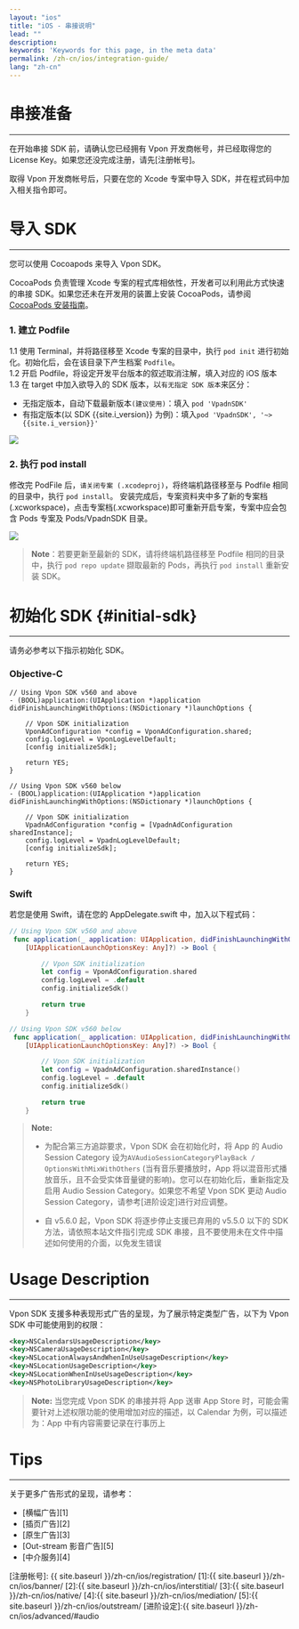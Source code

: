 ```yaml
---
layout: "ios"
title: "iOS - 串接说明"
lead: ""
description:
keywords: 'Keywords for this page, in the meta data'
permalink: /zh-cn/ios/integration-guide/
lang: "zh-cn"
---
```

# 串接准备
---
在开始串接 SDK 前，请确认您已经拥有 Vpon 开发商帐号，并已经取得您的 License Key。如果您还没完成注册，请先[注册帐号]。

取得 Vpon 开发商帐号后，只要在您的 Xcode 专案中导入 SDK，并在程式码中加入相关指令即可。

# 导入 SDK
---
您可以使用 Cocoapods 来导入 Vpon SDK。

CocoaPods 负责管理 Xcode 专案的程式库相依性，开发者可以利用此方式快速的串接 SDK。如果您还未在开发用的装置上安装 CocoaPods，请参阅 [CocoaPods 安装指南](https://cocoapods.org/)。

### 1. 建立 Podfile

1.1 使用 Terminal，并将路径移至 Xcode 专案的目录中，执行 `pod init` 进行初始化。初始化后，会在该目录下产生档案 `Podfile`。<br>
1.2 开启 Podfile，将设定开发平台版本的叙述取消注解，填入对应的 iOS 版本<br>
1.3 在 target 中加入欲导入的 SDK 版本，以`有无指定 SDK 版本`来区分：

* 无指定版本，自动下载最新版本`(建议使用)`：填入 `pod 'VpadnSDK'`
* 有指定版本(以 SDK {{site.i_version}} 为例)：填入`pod 'VpadnSDK', '~>{{site.i_version}}'`

![]({{site.imgurl}}/cocoapods_1.png)

### 2. 执行 pod install

修改完 PodFile 后，`请关闭专案 (.xcodeproj)`，将终端机路径移至与 Podfile 相同的目录中，执行 `pod install`。
安装完成后，专案资料夹中多了新的专案档 (.xcworkspace)，点击专案档(.xcworkspace)即可重新开启专案，专案中应会包含 Pods 专案及 Pods/VpadnSDK 目录。

![]({{site.imgurl}}/cocoapods_3.png)

> **Note**：若要更新至最新的 SDK，请将终端机路径移至 Podfile 相同的目录中，执行 `pod repo update` 撷取最新的 Pods，再执行 `pod install` 重新安装 SDK。

<!-- ## 手动 (手动下载并串接) {#manual-sdk}

在开始进行手动串接前，请先[由此下载最新版本的 Vpon SDK](../download)。

### 导入 Framework SDK

首先，对专案按下右键，选择 `Add Files to your_project`
<img src="{{site.imgurl}}/ios_framework_8.png" alt="" class="width-300" />

接着，将 `VpadnSDKAdKit.xframework` 加至专案中
![]({{site.imgurl}}/ios_framework_9.png)

请至专案设定选项中的 `General` 标签下确认 `Linked Frameworks and Libraries` 内是否已加入此 framework
![]({{site.imgurl}}/ios_framework_10.png)

再切换到专案设定选项中的 `Build Settings`标签，在 `Other Linker Flags`输入`-ObjC`
![]({{site.imgurl}}/ios_framework_6.png)

最后，在专案程式码中加入 “@import VpadnSDKAdKit” 导入 SDK

```objc
@import VpadnSDKAdKit
```
![]({{site.imgurl}}/ios_framework_5.png) -->


<!-- ### Fundamental SDK

**Note:** Vpon 将从 SDK v5.3.1 后停止支援 Fundamental SDK，如果您仍在使用 Fundamental SDK，我们建议您尽快改为使用 Framework SDK。

解压缩后的 SDK 包含 Objective-C 标头、一个执行期间程式库。要在应用程式中加入 Vpon 广告，您必须完成三个步骤：

1. 在专案中加入 `ios-vpadn-sdk.a` 及 Header 档
2. 加入相关所需的 framework
3. 修改 Build Settings 中的设定

> **Note**：上述三项缺一不可，请务必完成！

#### 1. 新增 SDK lib
1.1 解压缩后的 SDK 包含一个 .a 档、及数个标头档。对 Xcode 中的专案按一下滑鼠右键，然后选取 [Add Files to your_project...] (在 "your_project" 中新增档案)。
![IOS-add-file_vpadn.png]
1.2 接着在 SDK 中选取 `libAdOn.a`, `VpadnBanner.h` 与 `VpadnInterstitial.h` 等档案
<img src="{{site.imgurl}}/IOS-add-lib&header_vpadn.png" alt="" class="width-300"/>

### 2. 新增 Framework
SDK lib 会参照 iOS 的 framework，因此您必须加入必要的 framework。<br>

`AdSupport`, <br>
`AssetsLibrary`, <br>
`AudioToolbox`, <br>
`AVFoundation`, <br>
`CoreFoundation`, <br>
`CoreGraphics`, <br>
`CoreLocation`, <br>
`CoreMedia`, <br>
`CoreMotion`, <br>
`CoreTelephony`, <br>
`EventKit`, <br>
`Foundation`, <br>
`MediaPlayer`, <br>
`MessageUI`, <br>
`MobileCoreServices`, <br>
`QuartzCore`, <br>
`Security`, <br>
`StoreKit`, <br>
`SystemConfiguration`, <br>
`UIKit`

欲加入这些 Framework，请先点击您的专案，开启 `Build Phases` 标签下的 `Link Binary With Libraries` 选单，点 `+` 加入 iOS SDK 中的架构。
![IOS-add-frameworks_vpadn]

#### 3. 修改 Building Settings 中的设定

在 `Build Settings` 内 `Other Linker Flags` 请填入 `-all_load` 与 `-ObjC`，并把 `Summary` 下的 `AdSupport` 设为 `Optional` -->


# 初始化 SDK {#initial-sdk}
---
请务必参考以下指示初始化 SDK。

### Objective-C

```objc
// Using Vpon SDK v560 and above
- (BOOL)application:(UIApplication *)application didFinishLaunchingWithOptions:(NSDictionary *)launchOptions {

    // Vpon SDK initialization
    VponAdConfiguration *config = VponAdConfiguration.shared;
    config.logLevel = VponLogLevelDefault;
    [config initializeSdk];

    return YES;
}

// Using Vpon SDK v560 below
- (BOOL)application:(UIApplication *)application didFinishLaunchingWithOptions:(NSDictionary *)launchOptions {

    // Vpon SDK initialization
    VpadnAdConfiguration *config = [VpadnAdConfiguration sharedInstance];
    config.logLevel = VpadnLogLevelDefault;
    [config initializeSdk];

    return YES;
}
```

### Swift

若您是使用 Swift，请在您的 AppDelegate.swift 中，加入以下程式码：

```swift
// Using Vpon SDK v560 and above
 func application(_ application: UIApplication, didFinishLaunchingWithOptions launchOptions:      
    [UIApplicationLaunchOptionsKey: Any]?) -> Bool {

        // Vpon SDK initialization
        let config = VponAdConfiguration.shared
        config.logLevel = .default
        config.initializeSdk()

        return true
    }

// Using Vpon SDK v560 below
 func application(_ application: UIApplication, didFinishLaunchingWithOptions launchOptions:      
    [UIApplicationLaunchOptionsKey: Any]?) -> Bool {

        // Vpon SDK initialization
        let config = VpadnAdConfiguration.sharedInstance()
        config.logLevel = .default
        config.initializeSdk()

        return true
    }
```

>**Note:**
>
>* 为配合第三方追踪要求，Vpon SDK 会在初始化时，将 App 的 Audio Session Category 设为`AVAudioSessionCategoryPlayBack / OptionsWithMixWithOthers` (当有音乐要播放时，App 将以混音形式播放音乐，且不会受实体音量键的影响)。您可以在初始化后，重新指定及启用 Audio Session Category。如果您不希望 Vpon SDK 更动 Audio Session Category，请参考[进阶设定]进行对应调整。
>
>* 自 v5.6.0 起，Vpon SDK 将逐步停止支援已弃用的 v5.5.0 以下的 SDK 方法，请依照本站文件指引完成 SDK 串接，且不要使用未在文件中描述如何使用的介面，以免发生错误


# Usage Description
---

Vpon SDK 支援多种表现形式广告的呈现，为了展示特定类型广告，以下为 Vpon SDK 中可能使用到的权限：
    
```xml
<key>NSCalendarsUsageDescription</key>
<key>NSCameraUsageDescription</key>
<key>NSLocationAlwaysAndWhenInUseUsageDescription</key>
<key>NSLocationUsageDescription</key>
<key>NSLocationWhenInUseUsageDescription</key>
<key>NSPhotoLibraryUsageDescription</key>
```

>**Note:** 当您完成 Vpon SDK 的串接并将 App 送审 App Store 时，可能会需要针对上述权限功能的使用增加对应的描述，以 Calendar 为例，可以描述为：App 中有内容需要记录在行事历上


<!-- # App Transport Security
---
iOS9 更新了安全条款 App Transport Security (ATS)，请参考 [iOS9 ATS] 来修改部份设定 -->

# Tips
---
关于更多广告形式的呈现，请参考：

* [横幅广告][1]
* [插页广告][2]
* [原生广告][3]
* [Out-stream 影音广告][5]
* [中介服务][4]


[IOS-add-file_vpadn.png]: {{site.imgurl}}/IOS-add-file_vpadn.png
[IOS-add-frameworks_vpadn]: {{site.imgurl}}/IOS-add-frameworks_vpadn.png
[iOS9 ATS]: {{site.baseurl}}/zh-cn/ios/latest-news/ios9ats/
[Adapter or Custom Events]: {{site.baseurl}}/zh-cn/ios/download/#adapter-download
[Sample Codes]: {{site.baseurl}}/zh-cn/ios/download/#sample-code-download

[注册帐号]: {{ site.baseurl }}/zh-cn/ios/registration/
[1]:{{ site.baseurl }}/zh-cn/ios/banner/
[2]:{{ site.baseurl }}/zh-cn/ios/interstitial/
[3]:{{ site.baseurl }}/zh-cn/ios/native/
[4]:{{ site.baseurl }}/zh-cn/ios/mediation/
[5]:{{ site.baseurl }}/zh-cn/ios/outstream/
[进阶设定]:{{ site.baseurl }}/zh-cn/ios/advanced/#audio